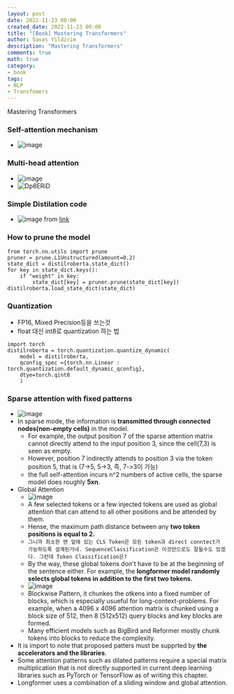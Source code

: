```yaml
---
layout: post
date: 2022-11-23 00:00
created_date: 2022-11-23 00:00
title: "[Book] Mastering Transformers"
author: Savas Yildirim
description: "Mastering Transformers"
comments: true
math: true
category:
- book
tags:
- NLP
- Transfomers
---
```


Mastering Transformers 
<!--more-->

### Self-attention mechanism
- ![image](https://user-images.githubusercontent.com/18374514/203566128-2471f22b-3f6d-4ea9-a349-b24b084f5f23.png)

### Multi-head attention 
- ![image](https://user-images.githubusercontent.com/18374514/203567247-bc29a6fe-7786-446b-aaf7-e58464549cba.png)
- ![Dp8ERiD](https://user-images.githubusercontent.com/18374514/203567844-ab58e767-da31-4759-8c70-b1a96fec4843.png)

### Simple Distilation code
- ![image](https://user-images.githubusercontent.com/18374514/203574281-7f698ccb-a31b-4c59-a628-46af1a79c925.png) from [link](https://medium.com/huggingface/distilbert-8cf3380435b5)

### How to prune the model
    from torch.nn.utils import prune
    pruner = prune.L1Unstructured(amount=0.2)
    state_dict = distilroberta.state_dict()
    for key in state_dict.keys():
        if "weight" in key:
            state_dict[key] = pruner.prune(state_dict[key])
    distilroberta.load_state_dict(state_dict)

### Quantization
- FP16, Mixed Precision등을 쓰는것
- float 대신 int8로 quantization 하는 법
```
import torch
distilroberta = torch.quantization.quantize_dynamic(
    model = distilroberta,
    qconfig_spec ={torch.nn.Linear : torch.quantization.default_dynamic_qconfig},
    dtye=torch.qint8
    )
```
### Sparse attention with fixed patterns
- ![image](https://user-images.githubusercontent.com/18374514/203922841-faa7f1c5-8fc6-4075-bdfa-2443a4f0b58f.png)
- In sparse mode, the information is **transmitted through connected nodes(non-empty cells)** in the model.
  - For example, the output position 7 of the sparse attention matrix cannot directly attend to the input position 3, since the cell(7,3) is seen as empty.
  - However, position 7 indirectly attends to position 3 via the token position 5, that is (7->5, 5->3, 즉, 7->3이 가능)
  - the full self-attention incurs n^2 numbers of active cells, the sparse model does roughly **5xn**.
- Global Attention
  - ![image](https://user-images.githubusercontent.com/18374514/203923854-044f8d66-f0a8-4fd0-8acd-586cb9a22777.png)
  - A few selected tokens or a few injected tokens are used as global attention that can attend to all other positions and be attended by them.
  - Hense, the maximum path distance between any **two token positions is equal to 2.**
  - `그니까 최소한 맨 앞에 있는 CLS Token은 모든 token과 direct conntect가 가능하도록 설계된거네. SequenceClassification은 이것만으로도 잘될수도 있겠다. 그런데 Token Classification은?`
  - By the way, these global tokens don't have to be at the beginning of the sentence either. For example, the **longformer model randomly selects global tokens in addition to the first two tokens.**
  - ![image](https://user-images.githubusercontent.com/18374514/203927779-97c0e2d7-b4cc-42d8-9306-23e9e4c66cb6.png)
  - Blockwise Pattern, it chunkes the otkens into a fixed number of blocks, which is especially usueful for long-context-problems. For example, when a 4096 x 4096 attention matrix is chunked using a block size of 512, then 8 (512x512) query blocks and key blocks are formed.
  - Many efficient models such as BigBird and Reformer mostly chunk tokens into blocks to reduce the complexity.
- It is import to note that proposed patters must be supprted by **the accelerators and the libraries**. 
- Some attention patterns such as dilated patterns require a special matrix multiplication that is not directly supported in current deep learning libraries such as PyTorch or TensorFlow as of writing this chapter.
- Longformer uses a combination of a sliding window and global attention.
